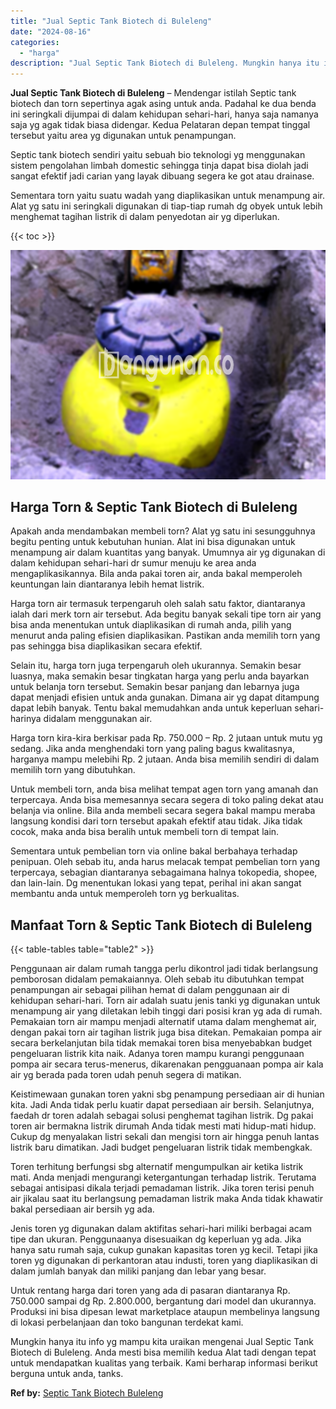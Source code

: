 ```yaml
---
title: "Jual Septic Tank Biotech di Buleleng"
date: "2024-08-16"
categories: 
  - "harga"
description: "Jual Septic Tank Biotech di Buleleng. Mungkin hanya itu info yg mampu kita uraikan mengenai Jual Septic Tank Biotech di Buleleng. Anda mesti bisa memilih ked..."
---
```


**Jual Septic Tank Biotech di Buleleng** – Mendengar istilah Septic tank biotech dan torn sepertinya agak asing untuk anda. Padahal ke dua benda ini seringkali dijumpai di dalam kehidupan sehari-hari, hanya saja namanya saja yg agak tidak biasa didengar. Kedua Pelataran depan tempat tinggal tersebut yaitu area yg digunakan untuk penampungan.

Septic tank biotech sendiri yaitu sebuah bio teknologi yg menggunakan sistem pengolahan limbah domestic sehingga tinja dapat bisa diolah jadi sangat efektif jadi carian yang layak dibuang segera ke got atau drainase.

Sementara torn yaitu suatu wadah yang diaplikasikan untuk menampung air. Alat yg satu ini seringkali digunakan di tiap-tiap rumah dg obyek untuk lebih menghemat tagihan listrik di dalam penyedotan air yg diperlukan.

{{< toc >}}

![Jual Septic Tank Biotech di Buleleng](/images/jual-bio-septictank-43.png)

## Harga Torn & Septic Tank Biotech di Buleleng

Apakah anda mendambakan membeli torn? Alat yg satu ini sesungguhnya begitu penting untuk kebutuhan hunian. Alat ini bisa digunakan untuk menampung air dalam kuantitas yang banyak. Umumnya air yg digunakan di dalam kehidupan sehari-hari dr sumur menuju ke area anda mengaplikasikannya. Bila anda pakai toren air, anda bakal memperoleh keuntungan lain diantaranya lebih hemat listrik.

Harga torn air termasuk terpengaruh oleh salah satu faktor, diantaranya ialah dari merk torn air tersebut. Ada begitu banyak sekali tipe torn air yang bisa anda menentukan untuk diaplikasikan di rumah anda, pilih yang menurut anda paling efisien diaplikasikan. Pastikan anda memilih torn yang pas sehingga bisa diaplikasikan secara efektif.

Selain itu, harga torn juga terpengaruh oleh ukurannya. Semakin besar luasnya, maka semakin besar tingkatan harga yang perlu anda bayarkan untuk belanja torn tersebut. Semakin besar panjang dan lebarnya juga dapat menjadi efisien untuk anda gunakan. Dimana air yg dapat ditampung dapat lebih banyak. Tentu bakal memudahkan anda untuk keperluan sehari-harinya didalam menggunakan air.

Harga torn kira-kira berkisar pada Rp. 750.000 – Rp. 2 jutaan untuk mutu yg sedang. Jika anda menghendaki torn yang paling bagus kwalitasnya, harganya mampu melebihi Rp. 2 jutaan. Anda bisa memilih sendiri di dalam memilih torn yang dibutuhkan.

Untuk membeli torn, anda bisa melihat tempat agen torn yang amanah dan terpercaya. Anda bisa memesannya secara segera di toko paling dekat atau belanja via online. Bila anda membeli secara segera bakal mampu meraba langsung kondisi dari torn tersebut apakah efektif atau tidak. Jika tidak cocok, maka anda bisa beralih untuk membeli torn di tempat lain.

Sementara untuk pembelian torn via online bakal berbahaya terhadap penipuan. Oleh sebab itu, anda harus melacak tempat pembelian torn yang terpercaya, sebagian diantaranya sebagaimana halnya tokopedia, shopee, dan lain-lain. Dg menentukan lokasi yang tepat, perihal ini akan sangat membantu anda untuk memperoleh torn yg berkualitas.

## Manfaat Torn & Septic Tank Biotech di Buleleng

{{< table-tables table="table2" >}}

Penggunaan air dalam rumah tangga perlu dikontrol jadi tidak berlangsung pemborosan didalam pemakaiannya. Oleh sebab itu dibutuhkan tempat penampungan air sebagai pilihan hemat di dalam penggunaan air di kehidupan sehari-hari. Torn air adalah suatu jenis tanki yg digunakan untuk menampung air yang diletakan lebih tinggi dari posisi kran yg ada di rumah. Pemakaian torn air mampu menjadi alternatif utama dalam menghemat air, dengan pakai torn air tagihan listrik juga bisa ditekan. Pemakaian pompa air secara berkelanjutan bila tidak memakai toren bisa menyebabkan budget pengeluaran listrik kita naik. Adanya toren mampu kurangi penggunaan pompa air secara terus-menerus, dikarenakan pengguanaan pompa air kala air yg berada pada toren udah penuh segera di matikan.

Keistimewaan gunakan toren yakni sbg penampung persediaan air di hunian kita. Jadi Anda tidak perlu kuatir dapat persediaan air bersih. Selanjutnya, faedah dr toren adalah sebagai solusi penghemat tagihan listrik. Dg pakai toren air bermakna listrik dirumah Anda tidak mesti mati hidup-mati hidup. Cukup dg menyalakan listri sekali dan mengisi torn air hingga penuh lantas listrik baru dimatikan. Jadi budget pengeluaran listrik tidak membengkak.

Toren terhitung berfungsi sbg alternatif mengumpulkan air ketika listrik mati. Anda menjadi mengurangi ketergantungan terhadap listrik. Terutama sebagai antisipasi dikala terjadi pemadaman listrik. Jika toren terisi penuh air jikalau saat itu berlangsung pemadaman listrik maka Anda tidak khawatir bakal persediaan air bersih yg ada.

Jenis toren yg digunakan dalam aktifitas sehari-hari miliki berbagai acam tipe dan ukuran. Penggunaanya disesuaikan dg keperluan yg ada. Jika hanya satu rumah saja, cukup gunakan kapasitas toren yg kecil. Tetapi jika toren yg digunakan di perkantoran atau industi, toren yang diaplikasikan di dalam jumlah banyak dan miliki panjang dan lebar yang besar.

Untuk rentang harga dari toren yang ada di pasaran diantaranya Rp. 750.000 sampai dg Rp. 2.800.000, bergantung dari model dan ukurannya. Produksi ini bisa dipesan lewat marketplace ataupun membelinya langsung di lokasi perbelanjaan dan toko bangunan terdekat kami.

Mungkin hanya itu info yg mampu kita uraikan mengenai Jual Septic Tank Biotech di Buleleng. Anda mesti bisa memilih kedua Alat tadi dengan tepat untuk mendapatkan kualitas yang terbaik. Kami berharap informasi berikut berguna untuk anda, tanks.

**Ref by:** [Septic Tank Biotech Buleleng](https://id.wikipedia.org/wiki/Septic)
